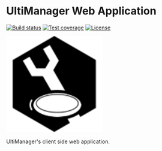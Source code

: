 # UltiManager Web Application

[![Build status](https://img.shields.io/travis/com/UltiManager/ultimanager-web/master)](https://travis-ci.com/UltiManager/ultimanager-web)
[![Test coverage](https://img.shields.io/codecov/c/github/UltiManager/ultimanager-web/master)](https://codecov.io/github/UltiManager/ultimanager-web)
[![License](https://img.shields.io/github/license/UltiManager/ultimanager-web)](https://github.com/UltiManager/ultimanager-web/blob/master/LICENSE)

<img alt="UltiManager logo" height="256" width="256" src="./src/images/logo.svg" />

UltiManager's client side web application.
